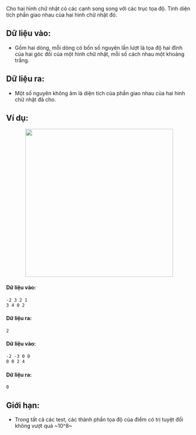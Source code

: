 Cho hai hình chữ nhật có các cạnh song song với các trục tọa độ. Tính diện tích phần giao nhau của hai hình chữ nhật đó.
 
## Dữ liệu vào:
- Gồm hai dòng, mỗi dòng có bốn số nguyên lần lượt là tọa độ hai đỉnh của hai góc đối của một hình chữ nhật, mỗi số cách nhau một khoảng trắng.

## Dữ liệu ra:
- Một số nguyên không âm là diện tích của phần giao nhau của hai hình chữ nhật đã cho.

## Ví dụ:
<center><img src="/images/problems/304/tthcn3.svg" width=400px /></center>

#### Dữ liệu vào:
```
-2 3 2 1
3 4 0 2
```

#### Dữ liệu ra:
```
2
```

#### Dữ liệu vào:
```
-2 -3 0 0
0 0 2 4
```

#### Dữ liệu ra:
```
0
```

## Giới hạn:
- Trong tất cả các test, các thành phần tọa độ của điểm có trị tuyệt đối không vượt quá ~10^8~